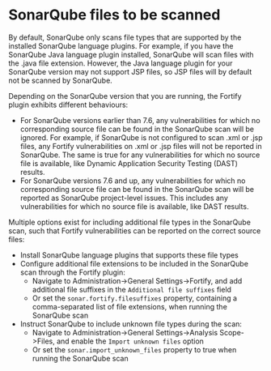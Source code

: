 # SonarQube files to be scanned
By default, SonarQube only scans file types that are supported by the installed SonarQube language plugins. For example,
if you have the SonarQube Java language plugin installed, SonarQube will scan files with the .java file extension.
However, the Java language plugin for your SonarQube version may not support JSP files, so JSP files will by default not 
be scanned by SonarQube.

Depending on the SonarQube version that you are running, the Fortify plugin exhibits different behaviours:

* For SonarQube versions earlier than 7.6, any vulnerabilities for which no corresponding source file
can be found in the SonarQube scan will be ignored. For example, if SonarQube is not configured to scan
.xml or .jsp files, any Fortify vulnerabilities on .xml or .jsp files will not be reported in SonarQube.
The same is true for any vulnerabilities for which no source file is available, like Dynamic Application
Security Testing (DAST) results.
* For SonarQube versions 7.6 and up, any vulnerabilities for which no corresponding source file can be
found in the SonarQube scan will be reported as SonarQube project-level issues. This includes any vulnerabilities
for which no source file is available, like DAST results.

Multiple options exist for including additional file types in the SonarQube scan, such that Fortify vulnerabilities
can be reported on the correct source files:

* Install SonarQube language plugins that supports these file types
* Configure additional file extensions to be included in the SonarQube scan through the Fortify plugin:
    * Navigate to Administration->General Settings->Fortify, and add additional file suffixes 
      in the `Additional file suffixes` field
    * Or set the `sonar.fortify.filesuffixes` property, containing a comma-separated list of
      file extensions, when running the SonarQube scan
* Instruct SonarQube to include unknown file types during the scan:
     * Navigate to Administration->General Settings->Analysis Scope->Files, and enable the
       `Import unknown files` option
     * Or set the `sonar.import_unknown_files` property to true when running the SonarQube scan 

